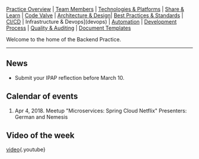 <!-- TITLE: Digital OnUs Backend Practice -->
<!-- SUBTITLE: Share & Learn -->

[Practice Overview](overview) | [Team Members](team_members) | [Technologies & Platforms](technologies) | [Share & Learn](share_and_learn) | [Code Valve](code_valve) | [Architecture & Design](arch_and_design)| [Best Practices & Standards](best_practices) | [CI/CD](ci_cd) | Infrastructure & Devops](devops) | [Automation](automation)  | [Development Process](code_snippets) | [Quality & Auditing](quality_and_auditting) | [Document Templates](doc_templates)

Welcome to the home of the Backend Practice.

-----
## News
* Submit your IPAP reflection before March 10.
## Calendar of events
1. Apr 4, 2018. Meetup "Microservices: Spring Cloud Netflix" Presenters: German and Nemesis
## Video of the week
[video](https://www.youtube.com/watch?v=STKCRSUsyP0){.youtube}
